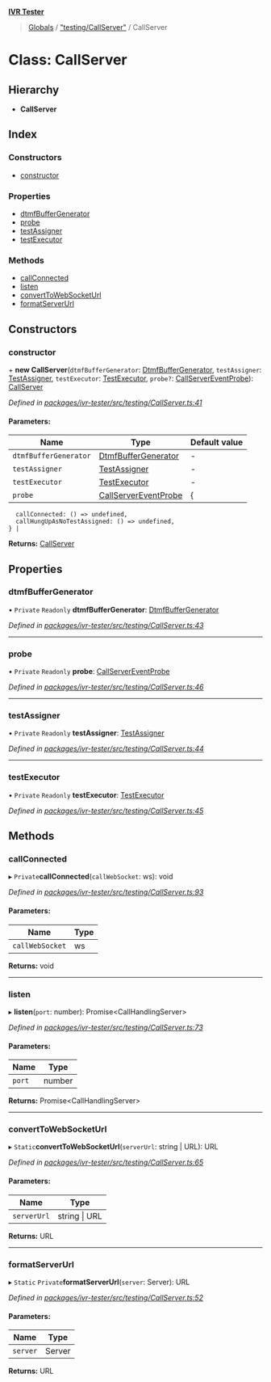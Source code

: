 **[IVR Tester](../README.md)**

> [Globals](../README.md) / ["testing/CallServer"](../modules/_testing_callserver_.md) / CallServer

# Class: CallServer

## Hierarchy

* **CallServer**

## Index

### Constructors

* [constructor](_testing_callserver_.callserver.md#constructor)

### Properties

* [dtmfBufferGenerator](_testing_callserver_.callserver.md#dtmfbuffergenerator)
* [probe](_testing_callserver_.callserver.md#probe)
* [testAssigner](_testing_callserver_.callserver.md#testassigner)
* [testExecutor](_testing_callserver_.callserver.md#testexecutor)

### Methods

* [callConnected](_testing_callserver_.callserver.md#callconnected)
* [listen](_testing_callserver_.callserver.md#listen)
* [convertToWebSocketUrl](_testing_callserver_.callserver.md#converttowebsocketurl)
* [formatServerUrl](_testing_callserver_.callserver.md#formatserverurl)

## Constructors

### constructor

\+ **new CallServer**(`dtmfBufferGenerator`: [DtmfBufferGenerator](../interfaces/_call_dtmf_dtmfbuffergenerator_.dtmfbuffergenerator.md), `testAssigner`: [TestAssigner](../interfaces/_testing_callserver_.testassigner.md), `testExecutor`: [TestExecutor](../interfaces/_testing_callserver_.testexecutor.md), `probe?`: [CallServerEventProbe](../interfaces/_testing_callserver_.callservereventprobe.md)): [CallServer](_testing_callserver_.callserver.md)

*Defined in [packages/ivr-tester/src/testing/CallServer.ts:41](https://github.com/SketchingDev/ivr-tester/blob/3b9838d/packages/ivr-tester/src/testing/CallServer.ts#L41)*

#### Parameters:

Name | Type | Default value |
------ | ------ | ------ |
`dtmfBufferGenerator` | [DtmfBufferGenerator](../interfaces/_call_dtmf_dtmfbuffergenerator_.dtmfbuffergenerator.md) | - |
`testAssigner` | [TestAssigner](../interfaces/_testing_callserver_.testassigner.md) | - |
`testExecutor` | [TestExecutor](../interfaces/_testing_callserver_.testexecutor.md) | - |
`probe` | [CallServerEventProbe](../interfaces/_testing_callserver_.callservereventprobe.md) | {
      callConnected: () => undefined,
      callHungUpAsNoTestAssigned: () => undefined,
    } |

**Returns:** [CallServer](_testing_callserver_.callserver.md)

## Properties

### dtmfBufferGenerator

• `Private` `Readonly` **dtmfBufferGenerator**: [DtmfBufferGenerator](../interfaces/_call_dtmf_dtmfbuffergenerator_.dtmfbuffergenerator.md)

*Defined in [packages/ivr-tester/src/testing/CallServer.ts:43](https://github.com/SketchingDev/ivr-tester/blob/3b9838d/packages/ivr-tester/src/testing/CallServer.ts#L43)*

___

### probe

• `Private` `Readonly` **probe**: [CallServerEventProbe](../interfaces/_testing_callserver_.callservereventprobe.md)

*Defined in [packages/ivr-tester/src/testing/CallServer.ts:46](https://github.com/SketchingDev/ivr-tester/blob/3b9838d/packages/ivr-tester/src/testing/CallServer.ts#L46)*

___

### testAssigner

• `Private` `Readonly` **testAssigner**: [TestAssigner](../interfaces/_testing_callserver_.testassigner.md)

*Defined in [packages/ivr-tester/src/testing/CallServer.ts:44](https://github.com/SketchingDev/ivr-tester/blob/3b9838d/packages/ivr-tester/src/testing/CallServer.ts#L44)*

___

### testExecutor

• `Private` `Readonly` **testExecutor**: [TestExecutor](../interfaces/_testing_callserver_.testexecutor.md)

*Defined in [packages/ivr-tester/src/testing/CallServer.ts:45](https://github.com/SketchingDev/ivr-tester/blob/3b9838d/packages/ivr-tester/src/testing/CallServer.ts#L45)*

## Methods

### callConnected

▸ `Private`**callConnected**(`callWebSocket`: ws): void

*Defined in [packages/ivr-tester/src/testing/CallServer.ts:93](https://github.com/SketchingDev/ivr-tester/blob/3b9838d/packages/ivr-tester/src/testing/CallServer.ts#L93)*

#### Parameters:

Name | Type |
------ | ------ |
`callWebSocket` | ws |

**Returns:** void

___

### listen

▸ **listen**(`port`: number): Promise\<CallHandlingServer>

*Defined in [packages/ivr-tester/src/testing/CallServer.ts:73](https://github.com/SketchingDev/ivr-tester/blob/3b9838d/packages/ivr-tester/src/testing/CallServer.ts#L73)*

#### Parameters:

Name | Type |
------ | ------ |
`port` | number |

**Returns:** Promise\<CallHandlingServer>

___

### convertToWebSocketUrl

▸ `Static`**convertToWebSocketUrl**(`serverUrl`: string \| URL): URL

*Defined in [packages/ivr-tester/src/testing/CallServer.ts:65](https://github.com/SketchingDev/ivr-tester/blob/3b9838d/packages/ivr-tester/src/testing/CallServer.ts#L65)*

#### Parameters:

Name | Type |
------ | ------ |
`serverUrl` | string \| URL |

**Returns:** URL

___

### formatServerUrl

▸ `Static` `Private`**formatServerUrl**(`server`: Server): URL

*Defined in [packages/ivr-tester/src/testing/CallServer.ts:52](https://github.com/SketchingDev/ivr-tester/blob/3b9838d/packages/ivr-tester/src/testing/CallServer.ts#L52)*

#### Parameters:

Name | Type |
------ | ------ |
`server` | Server |

**Returns:** URL
